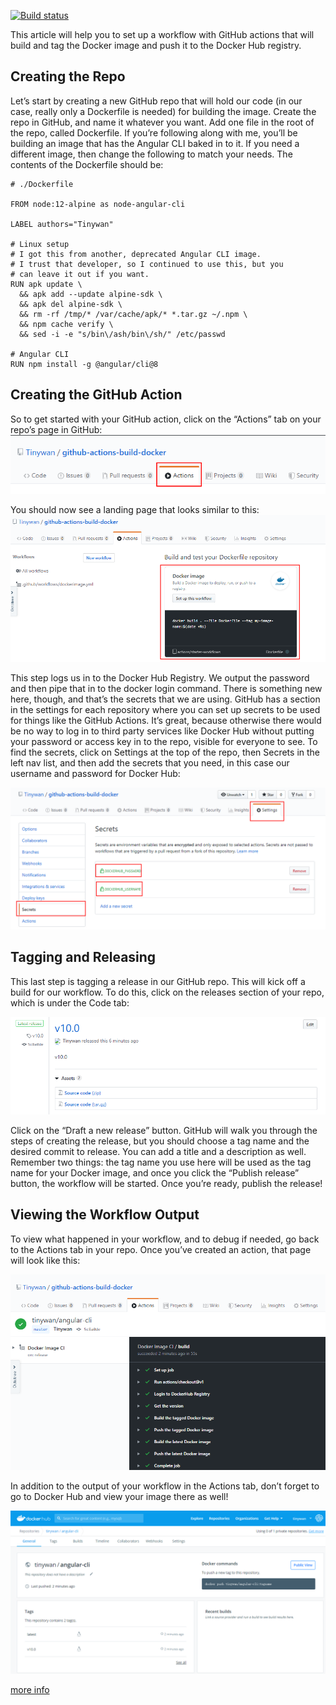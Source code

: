 [![Build status](https://github.com/Tinywan/github-actions-build-docker/workflows/Docker-Image-Build-CI/badge.svg)]()

This article will help you to set up a workflow with GitHub actions that will build and tag the Docker image and push it to the Docker Hub registry.

## Creating the Repo
Let’s start by creating a new GitHub repo that will hold our code (in our case, really only a Dockerfile is needed) for building the image. Create the repo in GitHub, and name it whatever you want. Add one file in the root of the repo, called Dockerfile. If you’re following along with me, you’ll be building an image that has the Angular CLI baked in to it. If you need a different image, then change the following to match your needs. The contents of the Dockerfile should be:

```docker
# ./Dockerfile

FROM node:12-alpine as node-angular-cli

LABEL authors="Tinywan"

# Linux setup
# I got this from another, deprecated Angular CLI image.
# I trust that developer, so I continued to use this, but you
# can leave it out if you want.
RUN apk update \
  && apk add --update alpine-sdk \
  && apk del alpine-sdk \
  && rm -rf /tmp/* /var/cache/apk/* *.tar.gz ~/.npm \
  && npm cache verify \
  && sed -i -e "s/bin\/ash/bin\/sh/" /etc/passwd

# Angular CLI
RUN npm install -g @angular/cli@8
```

## Creating the GitHub Action

So to get started with your GitHub action, click on the “Actions” tab on your repo’s page in GitHub:  
![image](action.png)

You should now see a landing page that looks similar to this:  
![image](action2.png)

This step logs us in to the Docker Hub Registry. We output the password and then pipe that in to the docker login command. There is something new here, though, and that’s the secrets that we are using. GitHub has a section in the settings for each repository where you can set up secrets to be used for things like the GitHub Actions. It’s great, because otherwise there would be no way to log in to third party services like Docker Hub without putting your password or access key in to the repo, visible for everyone to see. To find the secrets, click on Settings at the top of the repo, then Secrets in the left nav list, and then add the secrets that you need, in this case our username and password for Docker Hub:  

![username](username.png)  

## Tagging and Releasing

This last step is tagging a release in our GitHub repo. This will kick off a build for our workflow. To do this, click on the releases section of your repo, which is under the Code tab:  

![username](tag.png)  

Click on the “Draft a new release” button. GitHub will walk you through the steps of creating the release, but you should choose a tag name and the desired commit to release. You can add a title and a description as well. Remember two things: the tag name you use here will be used as the tag name for your Docker image, and once you click the “Publish release” button, the workflow will be started. Once you’re ready, publish the release!  

## Viewing the Workflow Output  

To view what happened in your workflow, and to debug if needed, go back to the Actions tab in your repo. Once you’ve created an action, that page will look like this:  

![username](github-action.png)  

In addition to the output of your workflow in the Actions tab, don’t forget to go to Docker Hub and view your image there as well!

![docker-hub](docker-hub.png)  

[more info](https://www.prestonlamb.com/blog/creating-a-docker-image-with-github-actions?from=singlemessage)
